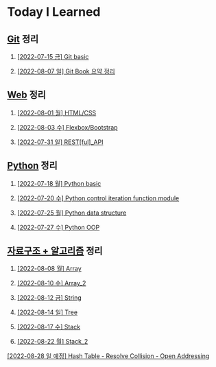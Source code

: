# Today I Learned

## [Git](/Git) 정리

1. [[2022-07-15 금] Git basic](/Git/0715_Git_basic.md)



2. [[2022-08-07 일] Git Book 요약 정리](https://github.com/kimsixsue/CS-Study/blob/master/kimsixsue/Git_GitHub.md)

## [Web](/Web) 정리

1. [[2022-08-01 월] HTML/CSS](/Web/0801_HTML_CSS.md)


2. [[2022-08-03 수] Flexbox/Bootstrap](/Web/0803_Flexbox_Bootstrap.md)



3. [[2022-07-31 일] REST[ful]_API](https://github.com/kimsixsue/CS-Study/blob/master/kimsixsue/RESTful_API.md)

## [Python](/Python) 정리

1. [[2022-07-18 월] Python basic](/Python/0718_Python_basic.md)


2. [[2022-07-20 수] Python control iteration function module](/Python/0720_control_iteration_function_module.md)


3. [[2022-07-25 월] Python data structure](/Python/0725_data_structure.md)


4. [[2022-07-27 수] Python OOP](/Python/0727_OOP.md)

## [자료구조 + 알고리즘](/Algorithm) 정리

1. [[2022-08-08 월] Array](/Algorithm/0808_Array.md)


2. [[2022-08-10 수] Array_2](/Algorithm/0810_Array_2.md)


3. [[2022-08-12 금] String](/Algorithm/0812_String.md)


4. [[2022-08-14 일] Tree](https://github.com/kimsixsue/CS-Study/blob/master/kimsixsue/Tree.md)


5. [[2022-08-17 수] Stack](/Algorithm/0817_Stack.md)


6.  [[2022-08-22 월] Stack_2](/Algorithm/0822_Stack_2.md)



[[2022-08-28 일 예정] Hash Table - Resolve Collision - Open Addressing](https://github.com/kimsixsue/CS-Study/blob/master/kimsixsue/Open_Addressing.md)

